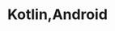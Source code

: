 ---
title: "Kotlin,Android"
layout: category
permalink: /categories/kotlin,android/
author_profile: true
taxonomy: Kotlin,Android
sidebar:
nav: "categories"
---